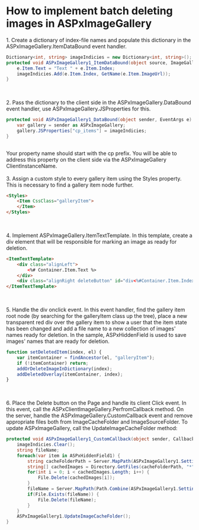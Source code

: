 # How to implement batch deleting images in ASPxImageGallery


<p>1. Create a dictionary of index-file names and populate this dictionary in the ASPxImageGallery.ItemDataBound event handler.</p>


```cs
Dictionary<int, string> imageIndicies = new Dictionary<int, string>();
protected void ASPxImageGallery1_ItemDataBound(object source, ImageGalleryItemEventArgs e) {
    e.Item.Text = "Text " + e.Item.Index;
    imageIndicies.Add(e.Item.Index, GetName(e.Item.ImageUrl));
}
 

```


<p><br>2. Pass the dictionary to the client side in the ASPxImageGallery.DataBound event handler, use ASPxImageGallery.JSProperties for this.</p>


```cs
protected void ASPxImageGallery1_DataBound(object sender, EventArgs e) {
    var gallery = sender as ASPxImageGallery;
    gallery.JSProperties["cp_items"] = imageIndicies;
}
 

```


<p>Your property name should start with the cp prefix. You will be able to address this property on the client side via the ASPxImageGallery ClientInstanceName.<br><br>3. Assign a custom style to every gallery item using the Styles property. This is necessary to find a gallery item node further.</p>


```aspx
<Styles>
    <Item CssClass="galleryItem">
    </Item>
</Styles>
 

```


<p><br>4. Implement ASPxImageGallery.ItemTextTemplate. In this template, create a div element that will be responsible for marking an image as ready for deletion.</p>


```aspx
<ItemTextTemplate>
    <div class="alignLeft">
        <%# Container.Item.Text %>
    </div>
    <div class="alignRight deleteButton" id="div<%#Container.Item.Index %>" onclick="setDeletedItem(<%# Container.Item.Index %>,this)"></div>
</ItemTextTemplate>
 

```


<p><br>5. Handle the div onclick event. In this event handler, find the gallery item root node (by searching for the galleryItem class up the tree), place a new transparent red div over the gallery item to show a user that the item state has been changed and add a file name to a new collection of images' names ready for deletion. In the sample, ASPxHiddenField is used to save images' names that are ready for deletion.</p>


```js
function setDeletedItem(index, el) {
    var itemContainer = findAncestor(el, "galleryItem");
    if (!itemContainer) return;
    addOrDeleteImageInDictionary(index);
    addDeletedOverlay(itemContainer, index);
}
 

```


<p><br>6. Place the Delete button on the Page and handle its client Click event. In this event, call the ASPxClientImageGallery.PerfromCallback method. On the server, handle the ASPxImageGallery.CustomCallback event and remove appropriate files both from ImageCacheFolder and ImageSourceFolder. To update ASPxImageGallery, call the UpdateImageCacheFolder method:</p>


```cs
protected void ASPxImageGallery1_CustomCallback(object sender, CallbackEventArgsBase e) {
    imageIndicies.Clear();
    string fileName;        
    foreach(var item in ASPxHiddenField1) {
        string cacheFolderPath = Server.MapPath(ASPxImageGallery1.SettingsFolder.ImageCacheFolder);
        string[] cachedImages = Directory.GetFiles(cacheFolderPath, "*" + item.Key + "*", SearchOption.AllDirectories);
        for(int i = 0; i < cachedImages.Length; i++) {
            File.Delete(cachedImages[i]);
        }
        fileName = Server.MapPath(Path.Combine(ASPxImageGallery1.SettingsFolder.ImageSourceFolder, item.Key));
        if(File.Exists(fileName)) {
            File.Delete(fileName);
        }
    }
    ASPxImageGallery1.UpdateImageCacheFolder();
}

```


<p> </p>

<br/>


